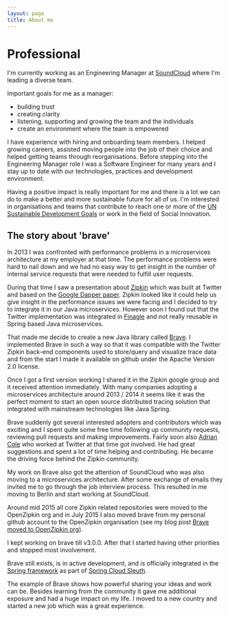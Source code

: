 ```yaml
---
layout: page
title: About me
---
```


# Professional

I'm currently working as an Engineering Manager at [SoundCloud](https://soundcloud.com) where I'm leading a diverse team.

Important goals for me as a manager:
   * building trust
   * creating clarity
   * listening, supporting and growing the team and the individuals
   * create an environment where the team is empowered

I have experience with hiring and onboarding team members. I helped growing careers, assisted moving people into the job of their choice and helped getting teams through reorganisations.  Before stepping into the Engineering Manager role I was a Software Engineer for many years and I stay up to date with our technologies, practices and development environment.

Having a positive impact is really important for me and there is a lot we can do to make a better and more sustainable future for all of us. I'm interested in organisations and teams that contribute to reach one or more of the [UN Sustainable Development Goals](https://www.globalgoals.org) or work in the field of Social Innovation.

## The story about 'brave'

In 2013 I was confronted with performance problems in a microservices architecture at my employer at that time. The performance problems were hard to nail down and we had no easy way to get insight in the number of internal service requests that were needed to fulfill user requests.  

During that time I saw a presentation about [Zipkin](https://zipkin.io) which was built at Twitter and based on the [Google Dapper paper](https://ai.google/research/pubs/pub36356).  Zipkin looked like it could help us give insight in the performance issues we were facing and I decided to try to integrate it in our Java microservices.  However soon I found out that the Twitter implementation was integrated in [Finagle](https://twitter.github.io/finagle/) and not really reusable in Spring based Java microservices.

That made me decide to create a new Java library called [Brave][1]. I implemented Brave in such a way so that it was compatible with the Twitter Zipkin back-end components used to store/query and visualize trace data and from the start I made it available on github under the Apache Version 2.0 license.  

Once I got a first version working I shared it in the Zipkin google group and it received attention immediately. With many companies adopting a microservices architecture around 2013 / 2014 it seems like it was the perfect moment to start an open source distributed tracing solution that integrated with mainstream technologies like Java Spring.

Brave suddenly got several interested adopters and contributors which was exciting and I spent quite some free time following up community requests, reviewing pull requests and making improvements.  Fairly soon also [Adrian Cole](https://twitter.com/adrianfcole) who worked at Twitter at that time got involved.  He had great suggestions and spent a lot of time helping and contributing.  He became the driving force behind the Zipkin community.

My work on Brave also got the attention of SoundCloud who was also moving to a microservices architecture. After some exchange of emails they invited me to go through the job interview process. This resulted in me moving to Berlin and start working at SoundCloud.

Around mid 2015 all core Zipkin related repositories were moved to the OpenZipkin org and in July 2015 I also moved brave from my personal github account to the OpenZipkin organisation (see my blog post [Brave moved to OpenZipkin org](../2015-07-17-brave-moved-to-openzipkin/)).

I kept working on brave till v3.0.0. After that I started having other priorities and stopped most involvement.  

Brave still exists, is in active development, and is officially integrated in the [Spring framework](https://spring.io) as part of [Spring Cloud Sleuth](https://cloud.spring.io/spring-cloud-sleuth/).

The example of Brave shows how powerful sharing your ideas and work can be.  Besides learning from the community it gave me additional exposure and had a huge impact on my life. I moved to a new country and started a new job which was a great experience.



[1]: https://github.com/openzipkin/brave


